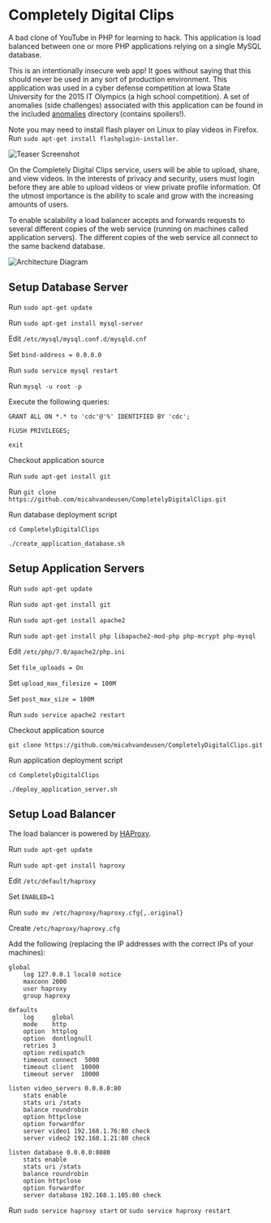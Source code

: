 # Completely Digital Clips
A bad clone of YouTube in PHP for learning to hack.  This application is load balanced between one or more PHP applications relying on a single MySQL database.

This is an intentionally insecure web app!  It goes without saying that this should never be used in any sort of production environment.  This application was used in a cyber defense competition at Iowa State University for the 2015 IT Olympics (a high school competition). A set of anomalies (side challenges) associated with this application can be found in the included [anomalies](./anomalies) directory (contains spoilers!).

Note you may need to install flash player on Linux to play videos in Firefox.  Run `sudo apt-get install flashplugin-installer`.

![Teaser Screenshot](teaser.png)

On the Completely Digital Clips service, users will be able to upload, share, and view videos.  In the interests of privacy and security, users must login before they are able to upload videos or view private profile information.  Of the utmost importance is the ability to scale and grow with the increasing amounts of users.

To enable scalability a load balancer accepts and forwards requests to several different copies of the web service (running on machines called application servers).  The different copies of the web service all connect to the same backend database.

![Architecture Diagram](architecture.png)

## Setup Database Server

Run `sudo apt-get update`

Run `sudo apt-get install mysql-server`

Edit `/etc/mysql/mysql.conf.d/mysqld.cnf`

Set `bind-address = 0.0.0.0`

Run `sudo service mysql restart`

Run `mysql -u root -p`

Execute the following queries:

`GRANT ALL ON *.* to 'cdc'@'%' IDENTIFIED BY 'cdc';`

`FLUSH PRIVILEGES;`

`exit`

Checkout application source

Run `sudo apt-get install git`

Run `git clone https://github.com/micahvandeusen/CompletelyDigitalClips.git`

Run database deployment script

`cd CompletelyDigitalClips`

`./create_application_database.sh`

## Setup Application Servers

Run `sudo apt-get update`

Run `sudo apt-get install git`

Run `sudo apt-get install apache2`

Run `sudo apt-get install php libapache2-mod-php php-mcrypt php-mysql`

Edit `/etc/php/7.0/apache2/php.ini`

Set `file_uploads = On`

Set `upload_max_filesize = 100M`

Set `post_max_size = 100M`

Run `sudo service apache2 restart`

Checkout application source

`git clone https://github.com/micahvandeusen/CompletelyDigitalClips.git`

Run application deployment script

`cd CompletelyDigitalClips`

`./deploy_application_server.sh`

## Setup Load Balancer

The load balancer is powered by [HAProxy](https://www.digitalocean.com/community/tutorials/how-to-use-haproxy-to-set-up-http-load-balancing-on-an-ubuntu-vps).

Run `sudo apt-get update`

Run `sudo apt-get install haproxy`

Edit `/etc/default/haproxy`

Set `ENABLED=1`

Run `sudo mv /etc/haproxy/haproxy.cfg{,.original}`

Create `/etc/haproxy/haproxy.cfg`

Add the following (replacing the IP addresses with the correct IPs of your machines):

	global
	    log 127.0.0.1 local0 notice
	    maxconn 2000
	    user haproxy
	    group haproxy
	
	defaults
	    log     global
	    mode    http
	    option  httplog
	    option  dontlognull
	    retries 3
	    option redispatch
	    timeout connect  5000
	    timeout client  10000
	    timeout server  10000
	
	listen video_servers 0.0.0.0:80
	    stats enable
	    stats uri /stats
	    balance roundrobin
	    option httpclose
	    option forwardfor
	    server video1 192.168.1.76:80 check
	    server video2 192.168.1.21:80 check
	
	listen database 0.0.0.0:8080
	    stats enable
	    stats uri /stats
	    balance roundrobin
	    option httpclose
	    option forwardfor
	    server database 192.168.1.105:80 check

Run `sudo service haproxy start` or `sudo service haproxy restart`
